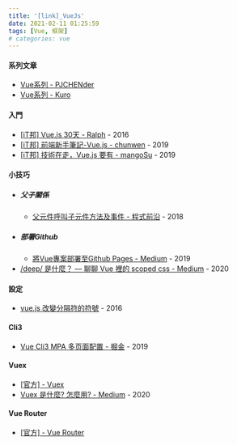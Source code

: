 ```yaml
---
title: '[link]_VueJs'
date: 2021-02-11 01:25:59
tags: [Vue, 框架]
# categories: vue
---
```


#### 系列文章
  - [Vue系列 - PJCHENder](https://pjchender.blogspot.com/search/label/Vue)
  - [Vue系列 - Kuro](https://kuro.tw/)

<!-- more -->

#### 入門
  - [[iT邦] Vue.js 30天 - Ralph](https://ithelp.ithome.com.tw/users/20103424/ironman/1049) - 2016
  - [[iT邦] 前端新手筆記-Vue.js - chunwen](https://ithelp.ithome.com.tw/users/20114645/ironman/2811) - 2019
  - [[iT邦] 技術在走，Vue.js 要有 - mangoSu](https://ithelp.ithome.com.tw/users/20112158/ironman/2614) - 2019

#### 小技巧
  - ##### 父子關係
    - [父元件呼叫子元件方法及事件 - 程式前沿](https://codertw.com/%E5%89%8D%E7%AB%AF%E9%96%8B%E7%99%BC/204272/) - 2018
  - ##### 部署Github
    - [將Vue專案部署至Github Pages - Medium](https://dean34520.medium.com/vue%E7%B3%BB%E5%88%97%E6%96%87-%E5%B0%87vue%E6%AA%94%E6%A1%88%E9%83%A8%E7%BD%B2%E8%87%B3github-334951cadede) - 2019
  - [/deep/ 是什麼？ — 聊聊 Vue 裡的 scoped css - Medium](https://medium.com/@debbyji/deep-%E6%98%AF%E4%BB%80%E9%BA%BC-%E8%81%8A%E8%81%8A-vue-%E8%A3%A1%E7%9A%84-scoped-css-d1877f902845) - 2020

#### 設定
  - [vue.js 改變分隔符的符號](https://yiyingloveart.blogspot.com/2016/06/vuejs-change-custom-delimiters.html?m=1) - 2016

#### Cli3
  - [Vue Cli3 MPA 多页面配置 - 掘金](https://juejin.cn/post/6844903919911436296) - 2019

#### Vuex
  - [[官方] - Vuex](https://vuex.vuejs.org/zh/)
  - [Vuex 是什麼? 怎麼用? - Medium](https://medium.com/itsems-frontend/vue-vuex1-state-mutations-364163b3acac) - 2020

#### Vue Router
  - [[官方] - Vue Router](https://router.vuejs.org/zh/)